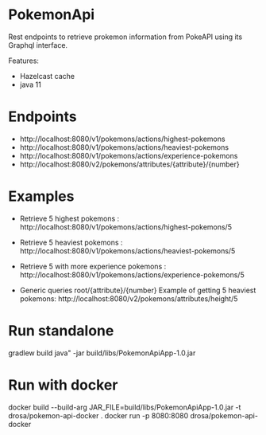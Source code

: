 # PokemonApi
Rest endpoints to retrieve prokemon information from PokeAPI using its Graphql interface.

Features:
* Hazelcast cache
* java 11

# Endpoints
* http://localhost:8080/v1/pokemons/actions/highest-pokemons
* http://localhost:8080/v1/pokemons/actions/heaviest-pokemons
* http://localhost:8080/v1/pokemons/actions/experience-pokemons
* http://localhost:8080/v2/pokemons/attributes/{attribute}/{number}

# Examples
* Retrieve 5 highest pokemons : http://localhost:8080/v1/pokemons/actions/highest-pokemons/5
* Retrieve 5 heaviest pokemons : http://localhost:8080/v1/pokemons/actions/heaviest-pokemons/5
* Retrieve 5 with more experience pokemons : http://localhost:8080/v1/pokemons/actions/experience-pokemons/5

* Generic queries root/{attribute}/{number}
Example of getting 5 heaviest pokemons: http://localhost:8080/v2/pokemons/attributes/height/5

# Run standalone
gradlew build
java" -jar build/libs/PokemonApiApp-1.0.jar

# Run with docker
docker build --build-arg JAR_FILE=build/libs/PokemonApiApp-1.0.jar -t drosa/pokemon-api-docker .
docker run -p 8080:8080 drosa/pokemon-api-docker




